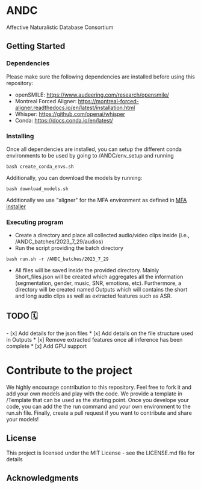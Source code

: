 # ANDC
Affective Naturalistic Database Consortium


## Getting Started

### Dependencies

Please make sure the following dependencies are installed before using this repository:

* openSMILE: https://www.audeering.com/research/opensmile/
* Montreal Forced Aligner: https://montreal-forced-aligner.readthedocs.io/en/latest/installation.html
* Whisper: https://github.com/openai/whisper
* Conda: https://docs.conda.io/en/latest/

### Installing
Once all dependencies are installed, you can setup the different conda environments to be used by going to /ANDC/env_setup and running 
```
bash create_conda_envs.sh
```
Additionally, you can download the models by running:
```
bash download_models.sh
```
Additionally we use "aligner" for the MFA environment as defined in [MFA installer](https://montreal-forced-aligner.readthedocs.io/en/latest/installation.html)



### Executing program
* Create a directory and place all collected audio/video clips inside (i.e., /ANDC_batches/2023_7_29/audios)
* Run the script providing the batch directory
```
bash run.sh -r /ANDC_batches/2023_7_29
```
* All files will be saved inside the provided directory. Mainly Short_files.json will be created which aggregates all the information (segmentation, gender, music, SNR, emotions, etc). Furthermore, a directory will be created named Outputs which will contains the short and long audio clips as well as extracted features such as ASR.


<h2 align="left" id="coming-soon">TODO 🗓</h2>
- [x] Add details for the json files
* [x] Add details on the file structure used in Outputs
* [x] Remove extracted features once all inference has been complete
* [x] Add GPU support


# Contribute to the project
We highly encourage contribution to this repository. Feel free to fork it and add your own models and play with the code. We provide a template in /Template that can be used as the starting point. Once you develope your code, you can add the the run command and your own environment to the run.sh file. Finally, create a pull request if you want to contribute and share your models!

## License

This project is licensed under the MIT License - see the LICENSE.md file for details

## Acknowledgments
